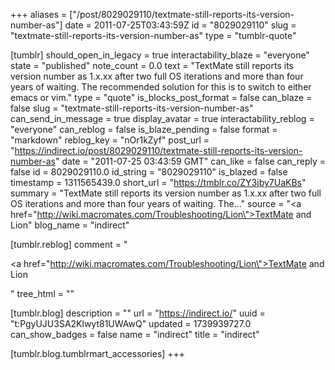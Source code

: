 +++
aliases = ["/post/8029029110/textmate-still-reports-its-version-number-as"]
date = 2011-07-25T03:43:59Z
id = "8029029110"
slug = "textmate-still-reports-its-version-number-as"
type = "tumblr-quote"

[tumblr]
should_open_in_legacy = true
interactability_blaze = "everyone"
state = "published"
note_count = 0.0
text = "TextMate still reports its version number as 1.x.xx after two full OS iterations and more than four years of waiting. The recommended solution for this is to switch to either emacs or vim."
type = "quote"
is_blocks_post_format = false
can_blaze = false
slug = "textmate-still-reports-its-version-number-as"
can_send_in_message = true
display_avatar = true
interactability_reblog = "everyone"
can_reblog = false
is_blaze_pending = false
format = "markdown"
reblog_key = "nOr1kZyf"
post_url = "https://indirect.io/post/8029029110/textmate-still-reports-its-version-number-as"
date = "2011-07-25 03:43:59 GMT"
can_like = false
can_reply = false
id = 8029029110.0
id_string = "8029029110"
is_blazed = false
timestamp = 1311565439.0
short_url = "https://tmblr.co/ZY3jby7UaKBs"
summary = "TextMate still reports its version number as 1.x.xx after two full OS iterations and more than four years of waiting. The..."
source = "<a href=\"http://wiki.macromates.com/Troubleshooting/Lion\">TextMate and Lion</a>"
blog_name = "indirect"

[tumblr.reblog]
comment = "<p><a href=\"http://wiki.macromates.com/Troubleshooting/Lion\">TextMate and Lion</a></p>"
tree_html = ""

[tumblr.blog]
description = ""
url = "https://indirect.io/"
uuid = "t:PgyUJU3SA2Klwyt81UWAwQ"
updated = 1739939727.0
can_show_badges = false
name = "indirect"
title = "indirect"

[tumblr.blog.tumblrmart_accessories]
+++
